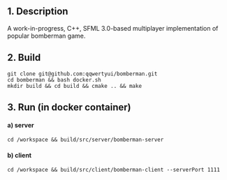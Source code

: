 ## 1. Description
A work-in-progress, C++, SFML 3.0-based multiplayer implementation of popular bomberman game.

## 2. Build
```
git clone git@github.com:qqwertyui/bomberman.git
cd bomberman && bash docker.sh
mkdir build && cd build && cmake .. && make
```

## 3. Run (in docker container)
#### a) server
```
cd /workspace && build/src/server/bomberman-server
```

#### b) client
```
cd /workspace && build/src/client/bomberman-client --serverPort 1111
```

